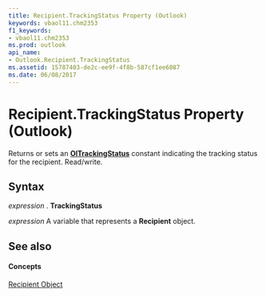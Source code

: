 ```yaml
---
title: Recipient.TrackingStatus Property (Outlook)
keywords: vbaol11.chm2353
f1_keywords:
- vbaol11.chm2353
ms.prod: outlook
api_name:
- Outlook.Recipient.TrackingStatus
ms.assetid: 15787403-de2c-ee9f-4f8b-587cf1ee6087
ms.date: 06/08/2017
---
```



# Recipient.TrackingStatus Property (Outlook)

Returns or sets an **[OlTrackingStatus](oltrackingstatus-enumeration-outlook.md)** constant indicating the tracking status for the recipient. Read/write.


## Syntax

 _expression_ . **TrackingStatus**

 _expression_ A variable that represents a **Recipient** object.


## See also


#### Concepts


[Recipient Object](recipient-object-outlook.md)

